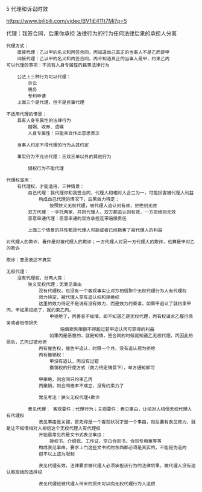 5 代理和诉讼时效

https://www.bilibili.com/video/BV1iE411t7Mi?p=5


代理：我签合同，后果你承担
	法律行为的行为任何法律后果的承担人分离
	
	代理方式：
		直接代理：乙以甲的名义和丙签合同，丙知道自己真正的当事人不是乙而是甲 
		间接代理：乙以甲的名义和丙签合同，丙不知道真正的当事人是甲，约束乙丙 
	可以代理的事项：不具有人身专属性的民事法律行为
	
		公法上三种行为可以代理：
			诉讼
			税务
			专利申请
		上面三个是代理，但不是民事代理
		
	不适用代理的情景：
		具有人身专属性的法律行为
			婚姻、收养、遗嘱
			人身专属性：只能亲自作出意思表示
			
		当事人约定不得代理的行为从其约定
		
		事实行为不允许代理：三双三单以外的其他行为
		
			侵权行为不能代理
	
	代理权滥用：
		有代理权，才能滥用，三种情景：
			自己代理：我代理你和我签合同，代理人和相对人合二为一，可能损害被代理人利益
				构成自己代理的情况下，后果效力待定：
					按照狭义无权代理，被代理人追认则有效，拒绝则无效
			双方代理：一手托两家，共同代理人，双方都追认则有效，一方拒绝则无效
			恶意串通代理：恶意串通的双方承担连带赔偿责任
			
			上面三个情景的共性都是代理人可能或者已经损害了被代理人的利益
			
	对代理人的欺诈，看作是对被代理人的欺诈；一方代理人对另一方代理人的欺诈，也算是甲对乙的欺诈
	
	欺诈：意思表述不真实
	
	无权代理：
		没有代理权，分两大类：
			狭义无权代理：无表见事由
				没有代理权，也没有一个客观事实让对方相信那个无权代理行为人有代理权
				效力待定，被代理人享有追认权和拒绝权
				这里的效力待定不是说有没有效力，而是效力约束谁，如果甲追认了就约束甲丙，甲如果拒绝了，就约束乙丙。
					甲拒绝了，丙善意不知情，即不知道乙是无权代理，丙有权请求乙履行债务或者赔偿损失
						赔偿损失限额不得超过若甲追认丙可获得的利益
					如果丙是恶意的，就是知情，签合同的时候就知道乙无权代理，丙因此的损失，乙丙过错分担
				丙有催告权，催告甲追认，时限一个月，没有追认视为拒绝
				丙有撤销权：
					甲没有追认，丙没有过错
					撤销权的行使方式（效力待定情景下），单方通知即可
				
				甲拒绝，则合同只约束乙丙
				丙撤销，则合同根本不成立，没有约束力了
				
				常见考法：狭义无权代理+欺诈
				
			表见代理： 客观要件：代理行为；主观要件：表见事由，让相对人相信无权代理人有代理权
				表见事由是关键，首先得是一个客观状况才是一个事由，然后要有表见效力，就是让不知情相对人相信这个无权代理人有代理权
				开始最常见的是文书式表见事由：
					授权书、介绍信、工作证、空白合同书、合同专用章等等
				构成表见事由，要求上门这些文书式的东西都必须是真实的，不能是伪造的
				但不以上述为限制 
			
				表见代理有效，法律要求被代理人必须承担该行为的法律后果，被代理人没有追认和拒绝的选择权
				
				表见代理给被代理人带来的损失可以向无权代理行为人追偿
				
				
				
				
				
				
			
			
			
			
			
			
			
			
			
			
			
			
					
			
